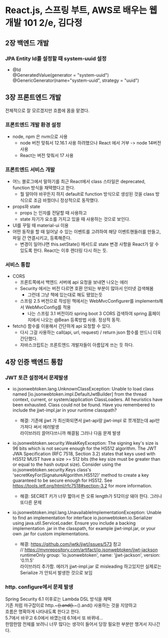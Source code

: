 # React.js, 스프링 부트, AWS로 배우는 웹 개발 101 2/e, 김다정
## 2장 백엔드 개발
### JPA Entity Id를 설정할 때 system-uuid 설정
- @Id<br>
  @GeneratedValue(generator = "system-uuid")<br>
  @GenericGenerator(name="system-uuid", strategy = "uuid")

## 3장 프론트엔드 개발
전체적으로 잘 모르겠지만 흐름에 몸을 맡겼다.
### 프론트엔드 개발 환경 설정
- node, npm 은 nvm으로 사용
  - node 버전 맞춰서 12.16.1 사용 하려했으나 React 에서 거부 -> node 14버전 사용
  - React는 버전 맞춰서 17 사용

### 프론트엔드 서비스 개발
- 어느 블로그에서 말하기를 최근 React에서 class 스타일은 deprecated, function 방식을 채택했다고 한다.
  - 뭘 알아야 바꾸든지 하지 default로 function 방식으로 생성된 것을 class 방식으로 조금 바꿨더니 정상적으로 동작했다.
- props와 state
  - props 는 인자를 전달할 때 사용하고
  - state 자기가 요소를 가지고 있을 때 사용하는 것으로 보인다.
- UI를 꾸밀 때 material-ui 이용
- 어떤 동작을 할 때 일어날 수 있는 이벤트를 고려하여 해당 이벤트핸들러를 만들고, 파일 간 연결시키고, 등록해준다.
  - 변경이 일어나면 this.setState() 메서드로 state 변경 사항을 React가 알 수 있도록 한다. React는 이후 렌더링 다시 하는 듯.

### 서비스 통합
- CORS
  - 프론트쪽에서 백엔드 서버에 api 요청을 보내면 나오는 에러
  - Security 에서는 버전 다르면 호환 안되는 부분이 많아서 인터넷 검색해봄
    - 그런데 그냥 책에 있는대로 해도 됐었는듯
  - 스프링 2.5 버전으로 작성된 책에서는 WebMvcConfigurer를 implements해서  WebMvcConfig를 적용
    - 나는 스프링 3.1 버전이라 spring boot 3 CORS 검색하여 spring 홈페이지에서 나오는 @Bean 등록방법 사용. 정상적 동작.
- fetch() 함수를 이용해서 간단하게 api 요청할 수 있다.
  - 다시 그걸 사용하는 call(api, url, request) / return json 함수를 만드니 더욱 간단했다.
  - 자바스크립트는 프론트엔드 개발자들이 아름답게 쓰는 듯 하다.
## 4장 인증 백엔드 통합
### JWT 토큰 설정에서 문제발생
- io.jsonwebtoken.lang.UnknownClassException:
Unable to load class named [io.jsonwebtoken.impl.DefaultJwtBuilder] from the thread context, current, or system/application ClassLoaders.
All heuristics have been exhausted.
Class could not be found.
Have you remembered to include the jjwt-impl.jar in your runtime classpath?
  - 해결: 기존에 jjwt 가 최신화되면서 jjwt-api랑 jjwt-impl 로 쪼개졌는데 api만 가져다 써서 에러발생<br>
    라이브러리 끌어다쓰니까 해결됨 그러나 다음 문제 발생

- io.jsonwebtoken.security.WeakKeyException:
The signing key's size is 96 bits which is not secure enough for the HS512 algorithm.
The JWT JWA Specification (RFC 7518, Section 3.2) states that keys used with HS512 MUST have a size >= 512 bits (the key size must be greater than or equal to the hash output size).
Consider using the io.jsonwebtoken.security.Keys class's 'secretKeyFor(SignatureAlgorithm.HS512)' method to create a key guaranteed to be secure enough for HS512.
See https://tools.ietf.org/html/rfc7518#section-3.2 for more information.
  - 해결: SECRET 키가 너무 짧아서 뜬 오류 length가 512이상 돼야 한다. 그러나 또다른 문제

- io.jsonwebtoken.impl.lang.UnavailableImplementationException:
Unable to find an implementation for interface io.jsonwebtoken.io.Serializer using java.util.ServiceLoader.
Ensure you include a backing implementation .jar in the classpath, for example jjwt-impl.jar, or your own .jar for custom implementations.
  - 해결: https://github.com/jwtk/jjwt/issues/573 참고<br>
    // https://mvnrepository.com/artifact/io.jsonwebtoken/jjwt-jackson<br>
    runtimeOnly group: 'io.jsonwebtoken', name: 'jjwt-jackson', version: '0.11.5'<br>
    라이브러리 추가함. 에러가 jjwt-impl.jar 로 misleading 하고있지만 실제로는 Serialize 가 안되서 발생한 것으로 보임

### http. configure에서 문제 발생
Spring Security 6.1 이후로는 Lambda DSL 방식을 채택<br>
기존 처럼 마구잡이로 http.~~~().and().~~~().and() 사용하는 것을 지양하고<br>
흐름은 명확하게 나타내도록 한다고 한다.<br>
5.7에서 바꾸고 6.0에서 바꼈는데 6.1에서 또 바뀌네...<br>
한땀한땀 전체를 보려니 너무 많다는 생각이 들어서 당장 필요한 부분만 챙겨서 지나간다.
